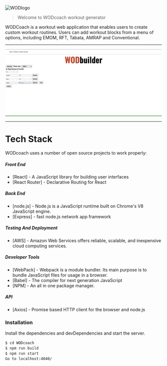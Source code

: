 <img width="335" alt="WODlogo" src="https://user-images.githubusercontent.com/61299111/93688557-48aec480-fa8c-11ea-9efa-40e985fc2dfa.png">

> Welcome to WODcoach workout generator

WODCoach is a workout web application that enables users to create custom workout routines. Users can add workout blocks from a menu of options, including EMOM, RFT, Tabata, AMRAP and Conventional.
_______________________

![Demo](demo/WOD.gif)


_______________________

# Tech Stack

WODcoach uses a number of open source projects to work properly:

##### Front End

- [React] - A JavaScript library for building user interfaces
- [React Router] - Declarative Routing for React

##### Back End

- [node.js] - Node.js is a JavaScript runtime built on Chrome's V8 JavaScript engine.
- [Express] - fast node.js network app framework

##### Testing And Deployment

- [AWS] - Amazon Web Services offers reliable, scalable, and inexpensive cloud computing services.

##### Developer Tools

- [WebPack] - Webpack is a module bundler. Its main purpose is to bundle JavaScript files for usage in a browser.
- [Babel] - The compiler for next generation JavaScript
- [NPM] - An all in one package manager.

##### API

- [Axios] - Promise based HTTP client for the browser and node.js

### Installation

Install the dependencies and devDependencies and start the server.

```sh
$ cd WODcoach
$ npm run build
$ npm run start
Go to localhost:4040/
```
